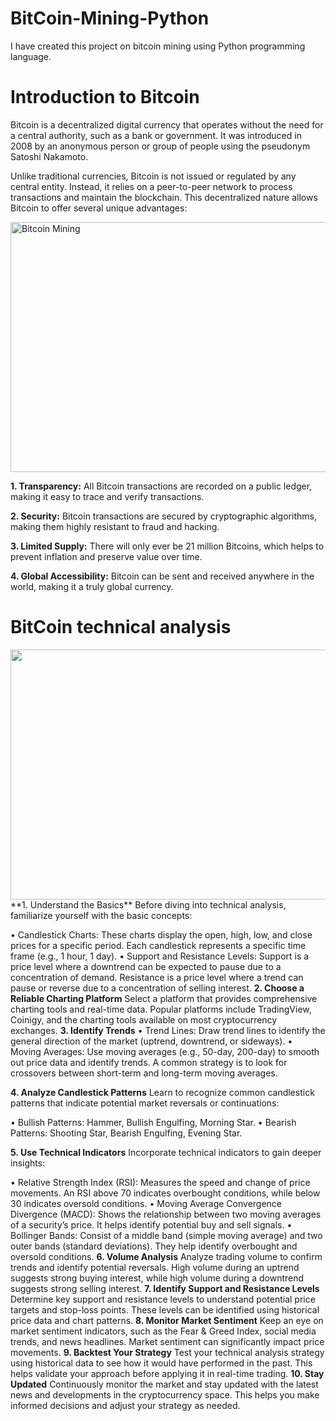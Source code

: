 # BitCoin-Mining-Python
I have created this project on bitcoin mining using Python programming language.

# Introduction to Bitcoin
Bitcoin is a decentralized digital currency that operates without the need for a central authority, such as a bank or government. It was introduced in 2008 by an anonymous person or group of people using the pseudonym Satoshi Nakamoto.

Unlike traditional currencies, Bitcoin is not issued or regulated by any central entity. Instead, it relies on a peer-to-peer network to process transactions and maintain the blockchain. This decentralized nature allows Bitcoin to offer several unique advantages:

<img src="https://th.bing.com/th/id/OIP.KmF5pKjdsyhAt5pZl_tKygAAAA?rs=1&pid=ImgDetMain" alt="Bitcoin Mining" width="600" height="400">


**1. Transparency:** All Bitcoin transactions are recorded on a public ledger, making it easy to trace and verify transactions.

**2. Security:** Bitcoin transactions are secured by cryptographic algorithms, making them highly resistant to fraud and hacking.

**3. Limited Supply:** There will only ever be 21 million Bitcoins, which helps to prevent inflation and preserve value over time.

**4. Global Accessibility:** Bitcoin can be sent and received anywhere in the world, making it a truly global currency.



# BitCoin technical analysis
<img src="https://s3.tradingview.com/l/lHYVdyVQ_big.png" width="600" height="400">
**1. Understand the Basics**
Before diving into technical analysis, familiarize yourself with the basic concepts:

• Candlestick Charts: These charts display the open, high, low, and close prices for a specific period. Each candlestick represents a specific time frame (e.g., 1 hour, 1 day).
• Support and Resistance Levels: Support is a price level where a downtrend can be expected to pause due to a concentration of demand. Resistance is a price level where a trend can pause or reverse due to a concentration of selling interest.
**2. Choose a Reliable Charting Platform**
Select a platform that provides comprehensive charting tools and real-time data. Popular platforms include TradingView, Coinigy, and the charting tools available on most cryptocurrency exchanges.
**3. Identify Trends**
• Trend Lines: Draw trend lines to identify the general direction of the market (uptrend, downtrend, or sideways).
• Moving Averages: Use moving averages (e.g., 50-day, 200-day) to smooth out price data and identify trends. A common strategy is to look for crossovers between short-term and long-term moving averages.

**4. Analyze Candlestick Patterns**
Learn to recognize common candlestick patterns that indicate potential market reversals or continuations:

• Bullish Patterns: Hammer, Bullish Engulfing, Morning Star.
• Bearish Patterns: Shooting Star, Bearish Engulfing, Evening Star.

**5. Use Technical Indicators**
Incorporate technical indicators to gain deeper insights:

• Relative Strength Index (RSI): Measures the speed and change of price movements. An RSI above 70 indicates overbought conditions, while below 30 indicates oversold conditions.
• Moving Average Convergence Divergence (MACD): Shows the relationship between two moving averages of a security’s price. It helps identify potential buy and sell signals.
• Bollinger Bands: Consist of a middle band (simple moving average) and two outer bands (standard deviations). They help identify overbought and oversold conditions.
**6. Volume Analysis**
Analyze trading volume to confirm trends and identify potential reversals. High volume during an uptrend suggests strong buying interest, while high volume during a downtrend suggests strong selling interest.
**7. Identify Support and Resistance Levels**
Determine key support and resistance levels to understand potential price targets and stop-loss points. These levels can be identified using historical price data and chart patterns.
**8. Monitor Market Sentiment**
Keep an eye on market sentiment indicators, such as the Fear & Greed Index, social media trends, and news headlines. Market sentiment can significantly impact price movements.
**9. Backtest Your Strategy**
Test your technical analysis strategy using historical data to see how it would have performed in the past. This helps validate your approach before applying it in real-time trading.
**10. Stay Updated**
Continuously monitor the market and stay updated with the latest news and developments in the cryptocurrency space. This helps you make informed decisions and adjust your strategy as needed.
